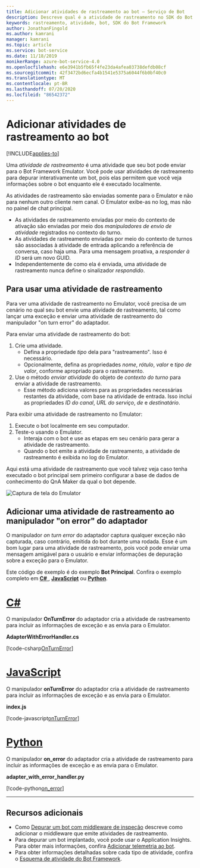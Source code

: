 ```yaml
---
title: Adicionar atividades de rastreamento ao bot – Serviço de Bot
description: Descreve qual é a atividade de rastreamento no SDK do Bot Framework e como usá-la.
keywords: rastreamento, atividade, bot, SDK do Bot Framework
author: JonathanFingold
ms.author: kamrani
manager: kamrani
ms.topic: article
ms.service: bot-service
ms.date: 11/18/2019
monikerRange: azure-bot-service-4.0
ms.openlocfilehash: e6e3941b5fb65f4fe23da4afea03738defdb08cf
ms.sourcegitcommit: 42f3472bd6ecfa4b1541e5375a6044f6b0bf40c0
ms.translationtype: MT
ms.contentlocale: pt-BR
ms.lasthandoff: 07/20/2020
ms.locfileid: "86542372"
---
```

# <a name="add-trace-activities-to-your-bot"></a>Adicionar atividades de rastreamento ao bot

[!INCLUDE[applies-to](../includes/applies-to.md)]

<!-- What is it and why use it -->

Uma _atividade de rastreamento_ é uma atividade que seu bot pode enviar para o Bot Framework Emulator.
Você pode usar atividades de rastreamento para depurar interativamente um bot, pois elas permitem que você veja informações sobre o bot enquanto ele é executado localmente.

<!-- Details -->

As atividades de rastreamento são enviadas somente para o Emulator e não para nenhum outro cliente nem canal.
O Emulator exibe-as no log, mas não no painel de chat principal.

- As atividades de rastreamento enviadas por meio do contexto de ativação são enviadas por meio dos _manipuladores de envio de atividade_ registrados no contexto do turno.
- As atividades de rastreamento enviadas por meio do contexto de turnos são associadas à atividade de entrada aplicando a referência de conversa, caso haja uma.
  Para uma mensagem proativa, a _responder à ID_ será um novo GUID.
- Independentemente de como ela é enviada, uma atividade de rastreamento nunca define o sinalizador _respondido_.

## <a name="to-use-a-trace-activity"></a>Para usar uma atividade de rastreamento

Para ver uma atividade de rastreamento no Emulator, você precisa de um cenário no qual seu bot envie uma atividade de rastreamento, tal como lançar uma exceção e enviar uma atividade de rastreamento do manipulador "on turn error" do adaptador.

Para enviar uma atividade de rastreamento do bot:

1. Crie uma atividade.
   - Defina a propriedade _tipo_ dela para "rastreamento". Isso é necessário.
   - Opcionalmente, defina as propriedades _nome_, _rótulo_, _valor_ e _tipo de valor_, conforme apropriado para o rastreamento.
1. Use o método _enviar atividade_ do objeto de _contexto do turno_ para enviar a atividade de rastreamento.
   - Esse método adiciona valores para as propriedades necessárias restantes da atividade, com base na atividade de entrada.
     Isso inclui as propriedades _ID do canal_, _URL do serviço_, _de_ e _destinatário_.

Para exibir uma atividade de rastreamento no Emulator:

1. Execute o bot localmente em seu computador.
1. Teste-o usando o Emulator.
   - Interaja com o bot e use as etapas em seu cenário para gerar a atividade de rastreamento.
   - Quando o bot emite a atividade de rastreamento, a atividade de rastreamento é exibida no log do Emulator.

Aqui está uma atividade de rastreamento que você talvez veja caso tenha executado o bot principal sem primeiro configurar a base de dados de conhecimento do QnA Maker da qual o bot depende.

![Captura de tela do Emulator](./media/using-trace-activities.png)

## <a name="add-a-trace-activity-to-the-adapters-on-error-handler"></a>Adicionar uma atividade de rastreamento ao manipulador "on error" do adaptador

O manipulador _on turn error_ do adaptador captura qualquer exceção não capturada, caso contrário, emitida do bot durante uma rodada.
Esse é um bom lugar para uma atividade de rastreamento, pois você pode enviar uma mensagem amigável para o usuário e enviar informações de depuração sobre a exceção para o Emulator.

Este código de exemplo é do exemplo **Bot Principal**. Confira o exemplo completo em [**C#** ](https://aka.ms/cs-core-sample), [**JavaScript**](https://aka.ms/js-core-sample) ou [**Python**](https://aka.ms/py-core-sample).

# <a name="c"></a>[C#](#tab/csharp)

O manipulador **OnTurnError** do adaptador cria a atividade de rastreamento para incluir as informações de exceção e as envia para o Emulator.

**AdapterWithErrorHandler.cs**

[!code-csharp[OnTurnError](~/../BotBuilder-Samples/samples/csharp_dotnetcore/13.core-bot/AdapterWithErrorHandler.cs?range=16-54&highlight=36-37)]

# <a name="javascript"></a>[JavaScript](#tab/javascript)

O manipulador **onTurnError** do adaptador cria a atividade de rastreamento para incluir as informações de exceção e as envia para o Emulator.

**index.js**

[!code-javascript[onTurnError](~/../BotBuilder-Samples/samples/javascript_nodejs/13.core-bot/index.js?range=36-59&highlight=9-15)]

# <a name="python"></a>[Python](#tab/python)

O manipulador **on_error** do adaptador cria a atividade de rastreamento para incluir as informações de exceção e as envia para o Emulator.

**adapter_with_error_handler.py**

[!code-python[on_error](~/../BotBuilder-Samples/samples/python/13.core-bot/adapter_with_error_handler.py?range=26-50&highlight=24-25)]

---

## <a name="additional-resources"></a>Recursos adicionais

- Como [Depurar um bot com middleware de inspeção](../bot-service-debug-inspection-middleware.md) descreve como adicionar o middleware que emite atividades de rastreamento.
- Para depurar um bot implantado, você pode usar o Application Insights. Para obter mais informações, confira [Adicionar telemetria ao bot](bot-builder-telemetry.md).
- Para obter informações detalhadas sobre cada tipo de atividade, confira o [Esquema de atividade do Bot Framework](https://aka.ms/botSpecs-activitySchema).
